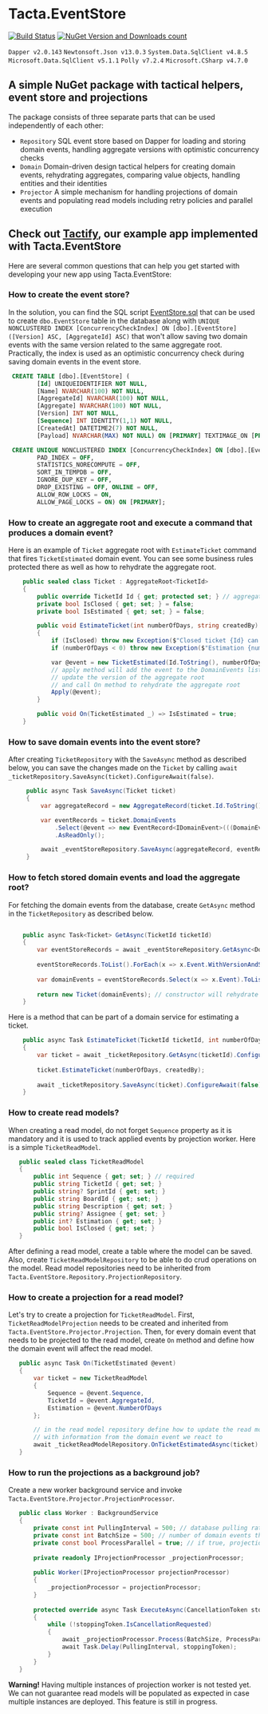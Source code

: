 # Tacta.EventStore

[![Build Status](https://app.travis-ci.com/tacta-io/Tacta.EventStore.svg?branch=main)](https://app.travis-ci.com/tacta-io/Tacta.EventStore) [![NuGet Version and Downloads count](https://buildstats.info/nuget/Tacta.EventStore)](https://www.nuget.org/packages/Tacta.EventStore)

 ``` Dapper v2.0.143 ``` ``` Newtonsoft.Json v13.0.3 ``` ``` System.Data.SqlClient v4.8.5 ``` ``` Microsoft.Data.SqlClient v5.1.1 ``` ``` Polly v7.2.4 ``` ``` Microsoft.CSharp v4.7.0 ``` 

 ## A simple NuGet package with tactical helpers, event store and projections
 
The package consists of three separate parts that can be used independently of each other:
- ``` Repository ``` SQL event store based on Dapper for loading and storing domain events, handling aggregate versions with optimistic concurrency checks
- ``` Domain ``` Domain-driven design tactical helpers for creating domain events, rehydrating aggregates, comparing value objects, handling entities and their identities
- ``` Projector ``` A simple mechanism for handling projections of domain events and populating read models including retry policies and parallel execution

 ## Check out [Tactify](https://github.com/tacta-io/Tactify), our example app implemented with Tacta.EventStore

Here are several common questions that can help you get started with developing your new app using Tacta.EventStore:

### How to create the event store?

In the solution, you can find the SQL script [EventStore.sql](https://github.com/tacta-io/Tacta.EventStore/blob/main/EventStore.sql) that can be used to create ``` dbo.EventStore ``` table in the database along with ``` UNIQUE NONCLUSTERED INDEX [ConcurrencyCheckIndex] ON [dbo].[EventStore] ([Version] ASC, [AggregateId] ASC) ``` that won't allow saving two domain events with the same version related to the same aggregate root. Practically, the index is used as an optimistic concurrency check during saving domain events in the event store.

```SQL
 CREATE TABLE [dbo].[EventStore] (
        [Id] UNIQUEIDENTIFIER NOT NULL,
        [Name] NVARCHAR(100) NOT NULL,
        [AggregateId] NVARCHAR(100) NOT NULL,
        [Aggregate] NVARCHAR(100) NOT NULL,
        [Version] INT NOT NULL,
        [Sequence] INT IDENTITY(1,1) NOT NULL,
        [CreatedAt] DATETIME2(7) NOT NULL,
        [Payload] NVARCHAR(MAX) NOT NULL) ON [PRIMARY] TEXTIMAGE_ON [PRIMARY];

 CREATE UNIQUE NONCLUSTERED INDEX [ConcurrencyCheckIndex] ON [dbo].[EventStore] ([Version] ASC, [AggregateId] ASC) WITH (
        PAD_INDEX = OFF,
        STATISTICS_NORECOMPUTE = OFF,
        SORT_IN_TEMPDB = OFF,
        IGNORE_DUP_KEY = OFF,
        DROP_EXISTING = OFF, ONLINE = OFF,
        ALLOW_ROW_LOCKS = ON,
        ALLOW_PAGE_LOCKS = ON) ON [PRIMARY];
```


### How to create an aggregate root and execute a command that produces a domain event?

Here is an example of ``` Ticket ``` aggregate root with ``` EstimateTicket ``` command that fires ``` TicketEstimated ``` domain event. You can see some business rules protected there as well as how to rehydrate the aggregate root.

```c#
    public sealed class Ticket : AggregateRoot<TicketId> 
    {
        public override TicketId Id { get; protected set; } // aggregate root identity
        private bool IsClosed { get; set; } = false;
        private bool IsEstimated { get; set; } = false;

        public void EstimateTicket(int numberOfDays, string createdBy) // estimate ticket command
        {
            if (IsClosed) throw new Exception($"Closed ticket {Id} can not be changed.");
            if (numberOfDays < 0) throw new Exception($"Estimation {numberOfDays} in not valid.");

            var @event = new TicketEstimated(Id.ToString(), numberOfDays, createdBy);
            // apply method will add the event to the DomainEvents list
            // update the version of the aggregate root
            // and call On method to rehydrate the aggregate root
            Apply(@event);
        }

        public void On(TicketEstimated _) => IsEstimated = true;
    }
```


### How to save domain events into the event store?

After creating ``` TicketRepository ``` with the ``` SaveAsync ``` method as described below, you can save the changes made on the ``` Ticket ```  by calling ``` await _ticketRepository.SaveAsync(ticket).ConfigureAwait(false) ```.

```c#
     public async Task SaveAsync(Ticket ticket)
     {
         var aggregateRecord = new AggregateRecord(ticket.Id.ToString(), ticket.GetType().Name, ticket.Version);

         var eventRecords = ticket.DomainEvents
             .Select(@event => new EventRecord<IDomainEvent>(((DomainEvent)@event).Id, @event.CreatedAt, @event)).ToList()
             .AsReadOnly();

         await _eventStoreRepository.SaveAsync(aggregateRecord, eventRecords).ConfigureAwait(false);
     }
```


### How to fetch stored domain events and load the aggregate root?

For fetching the domain events from the database, create ``` GetAsync ``` method in the ``` TicketRepository ``` as described below. 

```c#

    public async Task<Ticket> GetAsync(TicketId ticketId)
    {
        var eventStoreRecords = await _eventStoreRepository.GetAsync<DomainEvent>(ticketId.ToString()).ConfigureAwait(false);
   
        eventStoreRecords.ToList().ForEach(x => x.Event.WithVersionAndSequence(x.Version, x.Sequence));
   
        var domainEvents = eventStoreRecords.Select(x => x.Event).ToList().AsReadOnly();
   
        return new Ticket(domainEvents); // constructor will rehydrate the aggregate root
    }      
```

Here is a method that can be part of a domain service for estimating a ticket.
```c#
    public async Task EstimateTicket(TicketId ticketId, int numberOfDays, string createdBy)
    {
        var ticket = await _ticketRepository.GetAsync(ticketId).ConfigureAwait(false);
 
        ticket.EstimateTicket(numberOfDays, createdBy);
 
        await _ticketRepository.SaveAsync(ticket).ConfigureAwait(false);
    }
```

### How to create read models?

When creating a read model, do not forget ``` Sequence ``` property as it is mandatory and it is used to track applied events by projection worker. Here is a simple ``` TicketReadModel ```.

```c#
   public sealed class TicketReadModel
   {
       public int Sequence { get; set; } // required
       public string TicketId { get; set; }
       public string? SprintId { get; set; }
       public string BoardId { get; set; }
       public string Description { get; set; }
       public string? Assignee { get; set; }
       public int? Estimation { get; set; }
       public bool IsClosed { get; set; }
   }
```

After defining a read model, create a table where the model can be saved. Also, create ``` TicketReadModelRepository ``` to be able to do crud operations on the model. Read model repositories need to be inherited from ``` Tacta.EventStore.Repository.ProjectionRepository ```.

### How to create a projection for a read model?

Let's try to create a projection for ``` TicketReadModel ```. First, ``` TicketReadModelProjection ``` needs to be created and inherited from ``` Tacta.EventStore.Projector.Projection ```. Then, for every domain event that needs to be projected to the read model, create ``` On ``` method and define how the domain event will affect the read model.

```c#
   public async Task On(TicketEstimated @event)
   {
       var ticket = new TicketReadModel
       {
           Sequence = @event.Sequence,
           TicketId = @event.AggregateId,
           Estimation = @event.NumberOfDays
       };

       // in the read model repository define how to update the read model in the database
       // with information from the domain event we react to
       await _ticketReadModelRepository.OnTicketEstimatedAsync(ticket).ConfigureAwait(false);
   }
```


### How to run the projections as a background job?

Create a new worker background service and invoke ``` Tacta.EventStore.Projector.ProjectionProcessor ```. 

```c#
   public class Worker : BackgroundService
   {
       private const int PullingInterval = 500; // database pulling rate
       private const int BatchSize = 500; // number of domain events that will be pulled in batch
       private const bool ProcessParallel = true; // if true, projections will be handled in parallel
  
       private readonly IProjectionProcessor _projectionProcessor;
  
       public Worker(IProjectionProcessor projectionProcessor)
       {
           _projectionProcessor = projectionProcessor;
       }
  
       protected override async Task ExecuteAsync(CancellationToken stoppingToken)
       {
           while (!stoppingToken.IsCancellationRequested)
           {
               await _projectionProcessor.Process(BatchSize, ProcessParallel).ConfigureAwait(false);
               await Task.Delay(PullingInterval, stoppingToken);               
           }
       }
   }
```

**Warning!** Having multiple instances of projection worker is not tested yet. We can not guarantee read models will be populated as expected in case multiple instances are deployed. This feature is still in progress.




